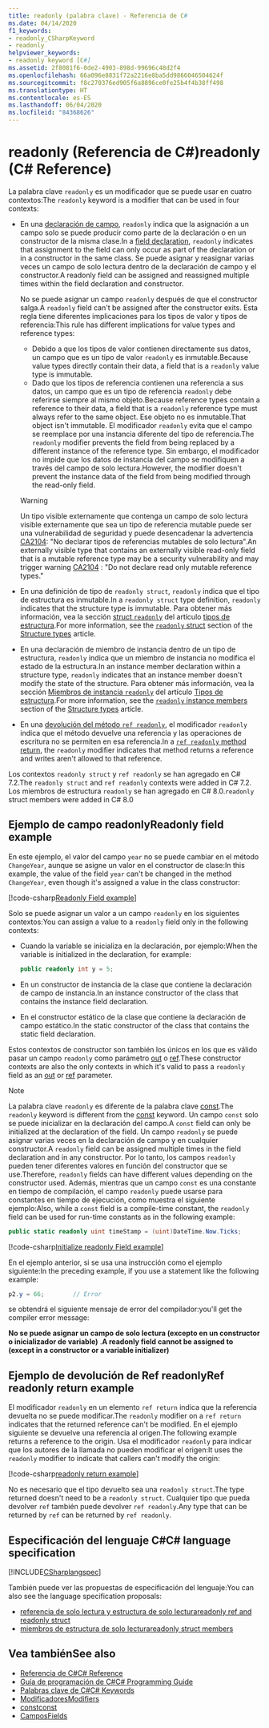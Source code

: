 ```yaml
---
title: readonly (palabra clave) - Referencia de C#
ms.date: 04/14/2020
f1_keywords:
- readonly_CSharpKeyword
- readonly
helpviewer_keywords:
- readonly keyword [C#]
ms.assetid: 2f8081f6-0de2-4903-898d-99696c48d2f4
ms.openlocfilehash: 66a096e8831f72a2216e8ba5dd9866046504624f
ms.sourcegitcommit: f8c270376ed905f6a8896ce0fe25b4f4b38ff498
ms.translationtype: HT
ms.contentlocale: es-ES
ms.lasthandoff: 06/04/2020
ms.locfileid: "84368626"
---
```

# <a name="readonly-c-reference"></a><span data-ttu-id="585bc-102">readonly (Referencia de C#)</span><span class="sxs-lookup"><span data-stu-id="585bc-102">readonly (C# Reference)</span></span>

<span data-ttu-id="585bc-103">La palabra clave `readonly` es un modificador que se puede usar en cuatro contextos:</span><span class="sxs-lookup"><span data-stu-id="585bc-103">The `readonly` keyword is a modifier that can be used in four contexts:</span></span>

- <span data-ttu-id="585bc-104">En una [declaración de campo](#readonly-field-example), `readonly` indica que la asignación a un campo solo se puede producir como parte de la declaración o en un constructor de la misma clase.</span><span class="sxs-lookup"><span data-stu-id="585bc-104">In a [field declaration](#readonly-field-example), `readonly` indicates that assignment to the field can only occur as part of the declaration or in a constructor in the same class.</span></span> <span data-ttu-id="585bc-105">Se puede asignar y reasignar varias veces un campo de solo lectura dentro de la declaración de campo y el constructor.</span><span class="sxs-lookup"><span data-stu-id="585bc-105">A readonly field can be assigned and reassigned multiple times within the field declaration and constructor.</span></span>
  
  <span data-ttu-id="585bc-106">No se puede asignar un campo `readonly` después de que el constructor salga.</span><span class="sxs-lookup"><span data-stu-id="585bc-106">A `readonly` field can't be assigned after the constructor exits.</span></span> <span data-ttu-id="585bc-107">Esta regla tiene diferentes implicaciones para los tipos de valor y tipos de referencia:</span><span class="sxs-lookup"><span data-stu-id="585bc-107">This rule has different implications for value types and reference types:</span></span>
  
  - <span data-ttu-id="585bc-108">Debido a que los tipos de valor contienen directamente sus datos, un campo que es un tipo de valor `readonly` es inmutable.</span><span class="sxs-lookup"><span data-stu-id="585bc-108">Because value types directly contain their data, a field that is a  `readonly` value type is immutable.</span></span>
  - <span data-ttu-id="585bc-109">Dado que los tipos de referencia contienen una referencia a sus datos, un campo que es un tipo de referencia `readonly` debe referirse siempre al mismo objeto.</span><span class="sxs-lookup"><span data-stu-id="585bc-109">Because reference types contain a reference to their data, a field that is a `readonly` reference type must always refer to the same object.</span></span> <span data-ttu-id="585bc-110">Ese objeto no es inmutable.</span><span class="sxs-lookup"><span data-stu-id="585bc-110">That object isn't immutable.</span></span> <span data-ttu-id="585bc-111">El modificador `readonly` evita que el campo se reemplace por una instancia diferente del tipo de referencia.</span><span class="sxs-lookup"><span data-stu-id="585bc-111">The `readonly` modifier prevents the field from being replaced by a different instance of the reference type.</span></span> <span data-ttu-id="585bc-112">Sin embargo, el modificador no impide que los datos de instancia del campo se modifiquen a través del campo de solo lectura.</span><span class="sxs-lookup"><span data-stu-id="585bc-112">However, the modifier doesn't prevent the instance data of the field from being modified through the read-only field.</span></span>

  > [!WARNING]
  > <span data-ttu-id="585bc-113">Un tipo visible externamente que contenga un campo de solo lectura visible externamente que sea un tipo de referencia mutable puede ser una vulnerabilidad de seguridad y puede desencadenar la advertencia [CA2104](/visualstudio/code-quality/ca2104): "No declarar tipos de referencias mutables de solo lectura".</span><span class="sxs-lookup"><span data-stu-id="585bc-113">An externally visible type that contains an externally visible read-only field that is a mutable reference type may be a security vulnerability and may trigger warning [CA2104](/visualstudio/code-quality/ca2104) : "Do not declare read only mutable reference types."</span></span>

- <span data-ttu-id="585bc-114">En una definición de tipo de `readonly struct`, `readonly` indica que el tipo de estructura es inmutable.</span><span class="sxs-lookup"><span data-stu-id="585bc-114">In a `readonly struct` type definition, `readonly` indicates that the structure type is immutable.</span></span> <span data-ttu-id="585bc-115">Para obtener más información, vea la sección [ struct `readonly`](../builtin-types/struct.md#readonly-struct) del artículo [tipos de estructura](../builtin-types/struct.md).</span><span class="sxs-lookup"><span data-stu-id="585bc-115">For more information, see the [`readonly` struct](../builtin-types/struct.md#readonly-struct) section of the [Structure types](../builtin-types/struct.md) article.</span></span>
- <span data-ttu-id="585bc-116">En una declaración de miembro de instancia dentro de un tipo de estructura, `readonly` indica que un miembro de instancia no modifica el estado de la estructura.</span><span class="sxs-lookup"><span data-stu-id="585bc-116">In an instance member declaration within a structure type, `readonly` indicates that an instance member doesn't modify the state of the structure.</span></span> <span data-ttu-id="585bc-117">Para obtener más información, vea la sección [Miembros de instancia `readonly`](../builtin-types/struct.md#readonly-instance-members) del artículo [Tipos de estructura](../builtin-types/struct.md).</span><span class="sxs-lookup"><span data-stu-id="585bc-117">For more information, see the [`readonly` instance members](../builtin-types/struct.md#readonly-instance-members) section of the [Structure types](../builtin-types/struct.md) article.</span></span>
- <span data-ttu-id="585bc-118">En una [devolución del método `ref readonly`](#ref-readonly-return-example), el modificador `readonly` indica que el método devuelve una referencia y las operaciones de escritura no se permiten en esa referencia.</span><span class="sxs-lookup"><span data-stu-id="585bc-118">In a [`ref readonly` method return](#ref-readonly-return-example), the `readonly` modifier indicates that method returns a reference and writes aren't allowed to that reference.</span></span>

<span data-ttu-id="585bc-119">Los contextos `readonly struct` y `ref readonly` se han agregado en C# 7.2.</span><span class="sxs-lookup"><span data-stu-id="585bc-119">The `readonly struct` and `ref readonly` contexts were added in C# 7.2.</span></span> <span data-ttu-id="585bc-120">Los miembros de estructura `readonly` se han agregado en C# 8.0.</span><span class="sxs-lookup"><span data-stu-id="585bc-120">`readonly` struct members were added in C# 8.0</span></span>

## <a name="readonly-field-example"></a><span data-ttu-id="585bc-121">Ejemplo de campo readonly</span><span class="sxs-lookup"><span data-stu-id="585bc-121">Readonly field example</span></span>

<span data-ttu-id="585bc-122">En este ejemplo, el valor del campo `year` no se puede cambiar en el método `ChangeYear`, aunque se asigne un valor en el constructor de clase:</span><span class="sxs-lookup"><span data-stu-id="585bc-122">In this example, the value of the field `year` can't be changed in the method `ChangeYear`, even though it's assigned a value in the class constructor:</span></span>

[!code-csharp[Readonly Field example](snippets/ReadonlyKeywordExamples.cs#ReadonlyField)]

<span data-ttu-id="585bc-123">Solo se puede asignar un valor a un campo `readonly` en los siguientes contextos:</span><span class="sxs-lookup"><span data-stu-id="585bc-123">You can assign a value to a `readonly` field only in the following contexts:</span></span>

- <span data-ttu-id="585bc-124">Cuando la variable se inicializa en la declaración, por ejemplo:</span><span class="sxs-lookup"><span data-stu-id="585bc-124">When the variable is initialized in the declaration, for example:</span></span>

  ```csharp
  public readonly int y = 5;
  ```

- <span data-ttu-id="585bc-125">En un constructor de instancia de la clase que contiene la declaración de campo de instancia.</span><span class="sxs-lookup"><span data-stu-id="585bc-125">In an instance constructor of the class that contains the instance field declaration.</span></span>
- <span data-ttu-id="585bc-126">En el constructor estático de la clase que contiene la declaración de campo estático.</span><span class="sxs-lookup"><span data-stu-id="585bc-126">In the static constructor of the class that contains the static field declaration.</span></span>

<span data-ttu-id="585bc-127">Estos contextos de constructor son también los únicos en los que es válido pasar un campo `readonly` como parámetro [out](out-parameter-modifier.md) o [ref](ref.md).</span><span class="sxs-lookup"><span data-stu-id="585bc-127">These constructor contexts are also the only contexts in which it's valid to pass a `readonly` field as an [out](out-parameter-modifier.md) or [ref](ref.md) parameter.</span></span>

> [!NOTE]
> <span data-ttu-id="585bc-128">La palabra clave `readonly` es diferente de la palabra clave [const](const.md).</span><span class="sxs-lookup"><span data-stu-id="585bc-128">The `readonly` keyword is different from the [const](const.md) keyword.</span></span> <span data-ttu-id="585bc-129">Un campo `const` solo se puede inicializar en la declaración del campo.</span><span class="sxs-lookup"><span data-stu-id="585bc-129">A `const` field can only be initialized at the declaration of the field.</span></span> <span data-ttu-id="585bc-130">Un campo `readonly` se puede asignar varias veces en la declaración de campo y en cualquier constructor.</span><span class="sxs-lookup"><span data-stu-id="585bc-130">A `readonly` field can be assigned multiple times in the field declaration and in any constructor.</span></span> <span data-ttu-id="585bc-131">Por lo tanto, los campos `readonly` pueden tener diferentes valores en función del constructor que se use.</span><span class="sxs-lookup"><span data-stu-id="585bc-131">Therefore, `readonly` fields can have different values depending on the constructor used.</span></span> <span data-ttu-id="585bc-132">Además, mientras que un campo `const` es una constante en tiempo de compilación, el campo `readonly` puede usarse para constantes en tiempo de ejecución, como muestra el siguiente ejemplo:</span><span class="sxs-lookup"><span data-stu-id="585bc-132">Also, while a `const` field is a compile-time constant, the `readonly` field can be used for run-time constants as in the following example:</span></span>
>
> ```csharp
> public static readonly uint timeStamp = (uint)DateTime.Now.Ticks;
> ```

[!code-csharp[Initialize readonly Field example](snippets/ReadonlyKeywordExamples.cs#InitReadonlyField)]

<span data-ttu-id="585bc-133">En el ejemplo anterior, si se usa una instrucción como el ejemplo siguiente:</span><span class="sxs-lookup"><span data-stu-id="585bc-133">In the preceding example, if you use a statement like the following example:</span></span>

```csharp
p2.y = 66;        // Error
```

<span data-ttu-id="585bc-134">se obtendrá el siguiente mensaje de error del compilador:</span><span class="sxs-lookup"><span data-stu-id="585bc-134">you'll get the compiler error message:</span></span>

<span data-ttu-id="585bc-135">**No se puede asignar un campo de solo lectura (excepto en un constructor o inicializador de variable)** .</span><span class="sxs-lookup"><span data-stu-id="585bc-135">**A readonly field cannot be assigned to (except in a constructor or a variable initializer)**</span></span>

## <a name="ref-readonly-return-example"></a><span data-ttu-id="585bc-136">Ejemplo de devolución de Ref readonly</span><span class="sxs-lookup"><span data-stu-id="585bc-136">Ref readonly return example</span></span>

<span data-ttu-id="585bc-137">El modificador `readonly` en un elemento `ref return` indica que la referencia devuelta no se puede modificar.</span><span class="sxs-lookup"><span data-stu-id="585bc-137">The `readonly` modifier on a `ref return` indicates that the returned reference can't be modified.</span></span> <span data-ttu-id="585bc-138">En el ejemplo siguiente se devuelve una referencia al origen.</span><span class="sxs-lookup"><span data-stu-id="585bc-138">The following example returns a reference to the origin.</span></span> <span data-ttu-id="585bc-139">Usa el modificador `readonly` para indicar que los autores de la llamada no pueden modificar el origen:</span><span class="sxs-lookup"><span data-stu-id="585bc-139">It uses the `readonly` modifier to indicate that callers can't modify the origin:</span></span>

[!code-csharp[readonly return example](snippets/ReadonlyKeywordExamples.cs#ReadonlyReturn)]

<span data-ttu-id="585bc-140">No es necesario que el tipo devuelto sea una `readonly struct`.</span><span class="sxs-lookup"><span data-stu-id="585bc-140">The type returned doesn't need to be a `readonly struct`.</span></span> <span data-ttu-id="585bc-141">Cualquier tipo que pueda devolver `ref` también puede devolver `ref readonly`.</span><span class="sxs-lookup"><span data-stu-id="585bc-141">Any type that can be returned by `ref` can be returned by `ref readonly`.</span></span>

## <a name="c-language-specification"></a><span data-ttu-id="585bc-142">Especificación del lenguaje C#</span><span class="sxs-lookup"><span data-stu-id="585bc-142">C# language specification</span></span>

[!INCLUDE[CSharplangspec](~/includes/csharplangspec-md.md)]

<span data-ttu-id="585bc-143">También puede ver las propuestas de especificación del lenguaje:</span><span class="sxs-lookup"><span data-stu-id="585bc-143">You can also see the language specification proposals:</span></span>

- [<span data-ttu-id="585bc-144">referencia de solo lectura y estructura de solo lectura</span><span class="sxs-lookup"><span data-stu-id="585bc-144">readonly ref and readonly struct</span></span>](~/_csharplang/proposals/csharp-7.2/readonly-ref.md)
- [<span data-ttu-id="585bc-145">miembros de estructura de solo lectura</span><span class="sxs-lookup"><span data-stu-id="585bc-145">readonly struct members</span></span>](~/_csharplang/proposals/csharp-8.0/readonly-instance-members.md)

## <a name="see-also"></a><span data-ttu-id="585bc-146">Vea también</span><span class="sxs-lookup"><span data-stu-id="585bc-146">See also</span></span>

- [<span data-ttu-id="585bc-147">Referencia de C#</span><span class="sxs-lookup"><span data-stu-id="585bc-147">C# Reference</span></span>](../index.md)
- [<span data-ttu-id="585bc-148">Guía de programación de C#</span><span class="sxs-lookup"><span data-stu-id="585bc-148">C# Programming Guide</span></span>](../../programming-guide/index.md)
- [<span data-ttu-id="585bc-149">Palabras clave de C#</span><span class="sxs-lookup"><span data-stu-id="585bc-149">C# Keywords</span></span>](index.md)
- [<span data-ttu-id="585bc-150">Modificadores</span><span class="sxs-lookup"><span data-stu-id="585bc-150">Modifiers</span></span>](index.md)
- [<span data-ttu-id="585bc-151">const</span><span class="sxs-lookup"><span data-stu-id="585bc-151">const</span></span>](const.md)
- [<span data-ttu-id="585bc-152">Campos</span><span class="sxs-lookup"><span data-stu-id="585bc-152">Fields</span></span>](../../programming-guide/classes-and-structs/fields.md)
